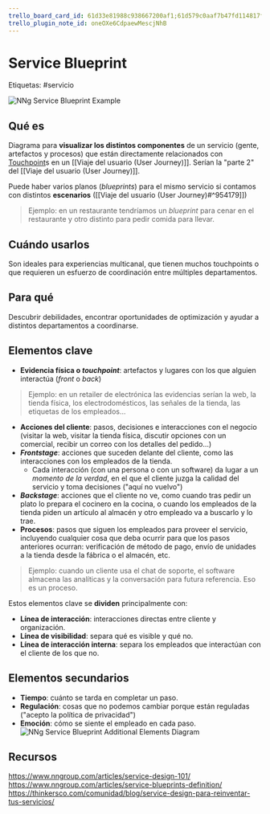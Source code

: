 ```yaml
---
trello_board_card_id: 61d33e81988c938667200af1;61d579c0aaf7b47fd114817f
trello_plugin_note_id: oneOXe6CdpaewMescjNhB
---
```

# Service Blueprint
Etiquetas: #servicio 

![NNg Service Blueprint Example](https://media.nngroup.com/media/editor/2017/08/22/nng-service-blueprint-example.png)

## Qué es
Diagrama para **visualizar los distintos componentes** de un servicio (gente, artefactos y procesos) que están directamente relacionados con [Touchpoint](../recursos/glosario/touchpoint.md)s en un [[Viaje del usuario (User Journey)]]. Serían la "parte 2" del [[Viaje del usuario (User Journey)]].

Puede haber varios planos (*blueprints*) para el mismo servicio si contamos con distintos **escenarios** ([[Viaje del usuario (User Journey)#^954179]])

> Ejemplo: en un restaurante tendríamos un *blueprint* para cenar en el restaurante y otro distinto para pedir comida para llevar.

## Cuándo usarlos
Son ideales para experiencias multicanal, que tienen muchos touchpoints o que requieren un esfuerzo de coordinación entre múltiples departamentos.

## Para qué
Descubrir debilidades, encontrar oportunidades de optimización y ayudar a distintos departamentos a coordinarse.

## Elementos clave
- **Evidencia física o *touchpoint***: artefactos y lugares con los que alguien interactúa (*front* o *back*)
> Ejemplo: en un retailer de electrónica las evidencias serían la web, la tienda física, los electrodomésticos, las señales de la tienda, las etiquetas de los empleados...
- **Acciones del cliente**: pasos, decisiones e interacciones con el negocio (visitar la web, visitar la tienda física, discutir opciones con un comercial, recibir un correo con los detalles del pedido...)
- ***Frontstage***: acciones que suceden delante del cliente, como las interacciones con los empleados de la tienda.
	- Cada interacción (con una persona o con un software) da lugar a un *momento de la verdad*, en el que el cliente juzga la calidad del servicio y toma decisiones ("aquí no vuelvo")
- ***Backstage***: acciones que el cliente no ve, como cuando tras pedir un plato lo prepara el cocinero en la cocina, o cuando los empleados de la tienda piden un artículo al almacén y otro empleado va a buscarlo y lo trae.
- **Procesos**: pasos que siguen los empleados para proveer el servicio, incluyendo cualquier cosa que deba ocurrir para que los pasos anteriores ocurran: verificación de método de pago, envío de unidades a la tienda desde la fábrica o el almacén, etc.
> Ejemplo: cuando un cliente usa el chat de soporte, el software almacena las analíticas y la conversación para futura referencia. Eso es un proceso.

Estos elementos clave se **dividen** principalmente con:
- **Línea de interacción**: interacciones directas entre cliente y organización.
- **Línea de visibilidad**: separa qué es visible y qué no.
- **Línea de interacción interna**: separa los empleados que interactúan con el cliente de los que no.

## Elementos secundarios
- **Tiempo**: cuánto se tarda en completar un paso.
- **Regulación**: cosas que no podemos cambiar porque están reguladas ("acepto la política de privacidad")
- **Emoción**: cómo se siente el empleado en cada paso.
![NNg Service Blueprint Additional Elements Diagram](https://media.nngroup.com/media/editor/2017/08/22/nng-service-blueprint-additional-elements.png)

## Recursos
https://www.nngroup.com/articles/service-design-101/
https://www.nngroup.com/articles/service-blueprints-definition/
https://thinkersco.com/comunidad/blog/service-design-para-reinventar-tus-servicios/


